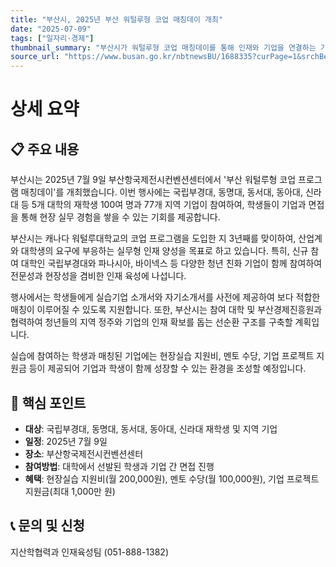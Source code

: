 ```yaml
---
title: "부산시, 2025년 부산 워털루형 코업 매칭데이 개최"
date: "2025-07-09"
tags: ["일자리·경제"]
thumbnail_summary: "부산시가 워털루형 코업 매칭데이를 통해 인재와 기업을 연결하는 기회를 제공합니다."
source_url: "https://www.busan.go.kr/nbtnewsBU/1688335?curPage=1&srchBeginDt=&srchEndDt=&srchKey=&srchText="
---
```


# 상세 요약

## 📋 주요 내용
부산시는 2025년 7월 9일 부산항국제전시컨벤션센터에서 '부산 워털루형 코업 프로그램 매칭데이'를 개최했습니다. 이번 행사에는 국립부경대, 동명대, 동서대, 동아대, 신라대 등 5개 대학의 재학생 100여 명과 77개 지역 기업이 참여하여, 학생들이 기업과 면접을 통해 현장 실무 경험을 쌓을 수 있는 기회를 제공합니다. 

부산시는 캐나다 워털루대학교의 코업 프로그램을 도입한 지 3년째를 맞이하여, 산업계와 대학생의 요구에 부응하는 실무형 인재 양성을 목표로 하고 있습니다. 특히, 신규 참여 대학인 국립부경대와 파나시아, 바이넥스 등 다양한 청년 친화 기업이 함께 참여하여 전문성과 현장성을 겸비한 인재 육성에 나섭니다.

행사에서는 학생들에게 실습기업 소개서와 자기소개서를 사전에 제공하여 보다 적합한 매칭이 이루어질 수 있도록 지원합니다. 또한, 부산시는 참여 대학 및 부산경제진흥원과 협력하여 청년들의 지역 정주와 기업의 인재 확보를 돕는 선순환 구조를 구축할 계획입니다.

실습에 참여하는 학생과 매칭된 기업에는 현장실습 지원비, 멘토 수당, 기업 프로젝트 지원금 등이 제공되어 기업과 학생이 함께 성장할 수 있는 환경을 조성할 예정입니다.

## 🎯 핵심 포인트
- **대상**: 국립부경대, 동명대, 동서대, 동아대, 신라대 재학생 및 지역 기업
- **일정**: 2025년 7월 9일
- **장소**: 부산항국제전시컨벤션센터
- **참여방법**: 대학에서 선발된 학생과 기업 간 면접 진행
- **혜택**: 현장실습 지원비(월 200,000원), 멘토 수당(월 100,000원), 기업 프로젝트 지원금(최대 1,000만 원)

## 📞 문의 및 신청
지산학협력과 인재육성팀 (051-888-1382)